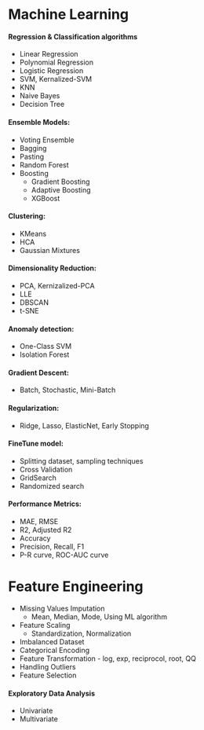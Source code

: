 # Machine Learning

#### Regression & Classification algorithms

  - Linear Regression
  - Polynomial Regression
  - Logistic Regression
  - SVM, Kernalized-SVM
  - KNN
  - Naive Bayes
  - Decision Tree

#### Ensemble Models:

  - Voting Ensemble
  - Bagging
  - Pasting
  - Random Forest
  - Boosting
    - Gradient Boosting
    - Adaptive Boosting
    - XGBoost
  
#### Clustering:

  - KMeans
  - HCA
  - Gaussian Mixtures
  
#### Dimensionality Reduction:

  - PCA, Kernizalized-PCA
  - LLE
  - DBSCAN
  - t-SNE

#### Anomaly detection:

  - One-Class SVM
  - Isolation Forest

#### Gradient Descent:

  - Batch, Stochastic, Mini-Batch
  
#### Regularization:

  - Ridge, Lasso, ElasticNet, Early Stopping

#### FineTune model:

  - Splitting dataset, sampling techniques
  - Cross Validation
  - GridSearch
  - Randomized search

#### Performance Metrics:

  - MAE, RMSE
  - R2, Adjusted R2
  - Accuracy
  - Precision, Recall, F1
  - P-R curve, ROC-AUC curve

# Feature Engineering

  - Missing Values Imputation
    - Mean, Median, Mode, Using ML algorithm
  - Feature Scaling
    - Standardization, Normalization
  - Imbalanced Dataset
  - Categorical Encoding
  - Feature Transformation - log, exp, reciprocol, root, QQ
  - Handling Outliers
  - Feature Selection

#### Exploratory Data Analysis

  - Univariate
  - Multivariate
